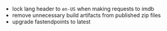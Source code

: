 - lock lang header to `en-US` when making requests to imdb
- remove unnecessary build artifacts from published zip files
- upgrade fastendpoints to latest